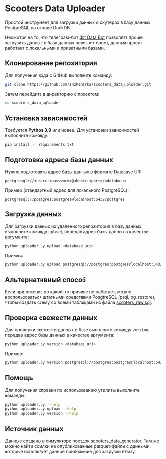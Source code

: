 # Scooters Data Uploader

Простой инструмент для загрузки данных о скутерах в базу данных PostgreSQL на основе DuckDB.

Несмотря на то, что телеграм-бот [dbt Data Bot](https://t.me/inzhenerka_dbt_bot) позволяет проще загрузить данные
в базу данных через интернет, данный проект работает с локальными и приватными базами.

## Клонирование репозитория

Для получения кода с GitHub выполните команду:

```bash
git clone https://github.com/Inzhenerka/scooters_data_uploader.git
```

Затем перейдите в директорию с проектом:

```bash
cd scooters_data_uploader
```

## Установка зависимостей

Требуется **Python 3.9** или новее. Для установки зависимостей выполните команду:

```bash
pip install -r requirements.txt
```

## Подготовка адреса базы данных

Нужно подготовить адрес базы данных в формате Database URI:

```
postgresql://<user>:<password>@<host>:<port>/<database>
```

Пример (стандартный адрес для локального PostgreSQL):

```
postgresql://postgres:postgres@localhost:5432/postgres
```

## Загрузка данных

Для загрузки данных из удаленного репозитория в базу данных выполните команду `upload`,
передав адрес базы данных в качестве аргумента:

```bash
python uploader.py upload <database_uri>
```

Пример:

```bash
python uploader.py upload postgresql://postgres:postgres@localhost:5432/postgres
```

## Альтернативный способ

Если приложение по какой-то причине не работает, можно воспользоваться штатными средствами PosgtreSQL (psql, pg_restore),
чтобы создать схему со всеми таблицами из файла [scooters_raw.sql](https://inzhenerka-public.s3.eu-west-1.amazonaws.com/scooters_data_generator/scooters_raw.sql).

## Проверка свежести данных

Для проверки свежести данных в базе выполните команду `version`, передав адрес базы данных в качестве аргумента:

```bash
python uploader.py version <database_uri>
```

Пример:

```bash
python uploader.py version postgresql://postgres:postgres@localhost:5432/postgres
```

## Помощь

Для получения справки по использованию утилиты выполните команды:

```bash
python uploader.py --help
python uploader.py upload --help
python uploader.py version --help
```

## Источник данных

Данные созданы в симуляторе поездок [scooters_data_generator](https://github.com/Inzhenerka/scooters_data_generator).
Там же можно найти ссылки на опубликованные parquet-файлы с данными, которые использует данное приложение для загрузки в базу.
